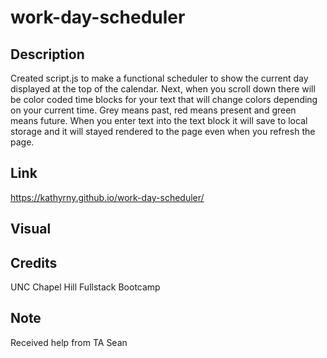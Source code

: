 # work-day-scheduler

## Description 

Created script.js to make a functional scheduler to show the current day displayed at the top of the calendar. Next, when you scroll down there will be color coded time blocks for your text that will change colors depending on your current time. Grey means past, red means present and green means future. When you enter text into the text block it will save to local storage and it will stayed rendered to the page even when you refresh the page. 

## Link

https://kathyrny.github.io/work-day-scheduler/

## Visual 


## Credits
UNC Chapel Hill Fullstack Bootcamp

## Note
Received help from TA Sean
